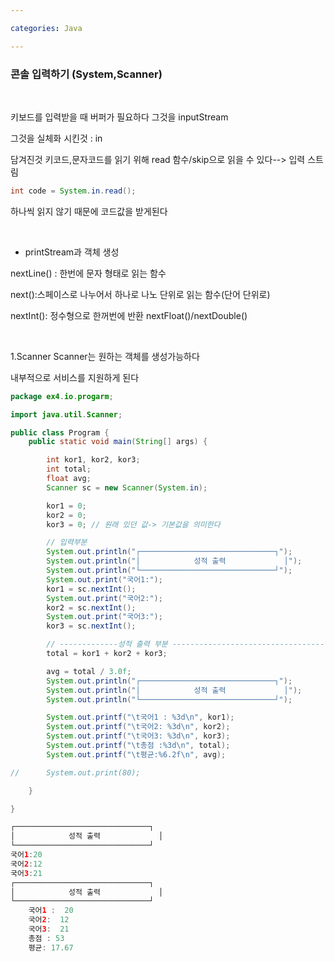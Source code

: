 ```yaml
---

categories: Java

---
```


### 콘솔 입력하기 (System,Scanner)

&nbsp;

키보드를 입력받을 때 버퍼가 필요하다 그것을 inputStream

그것을 실체화 시킨것 : in

담겨진것 키코드,문자코드를 읽기 위해 read 함수/skip으로 읽을 수 있다--> 입력 스트림

```java
int code = System.in.read();
```
하나씩 읽지 않기 때문에 코드값을 받게된다 


&nbsp;


- printStream과 객체 생성

nextLine() : 한번에 문자 형태로 읽는 함수

next():스페이스로 나누어서 하나로 나노 단위로 읽는 함수(단어 단위로)

nextInt(): 정수형으로 한꺼번에 반환
nextFloat()/nextDouble()

&nbsp;

1.Scanner
Scanner는 원하는 객체를 생성가능하다 

내부적으로 서비스를 지원하게 된다 


```java
package ex4.io.progarm;

import java.util.Scanner;

public class Program {
	public static void main(String[] args) {

		int kor1, kor2, kor3;
		int total;
		float avg;
		Scanner sc = new Scanner(System.in);

		kor1 = 0;
		kor2 = 0;
		kor3 = 0; // 원래 있던 값-> 기본값을 의미한다

		// 입력부분
		System.out.println("┌──────────────────────────────┐");
		System.out.println("│            성적 출력       	   │");
		System.out.println("└──────────────────────────────┘");
		System.out.print("국어1:");
		kor1 = sc.nextInt();
		System.out.print("국어2:");
		kor2 = sc.nextInt();
		System.out.print("국어3:");
		kor3 = sc.nextInt();

		// -------------성적 출력 부분 --------------------------------------
		total = kor1 + kor2 + kor3;

		avg = total / 3.0f;
		System.out.println("┌──────────────────────────────┐");
		System.out.println("│            성적 출력       	   │");
		System.out.println("└──────────────────────────────┘");

		System.out.printf("\t국어1 : %3d\n", kor1);
		System.out.printf("\t국어2: %3d\n", kor2);
		System.out.printf("\t국어3: %3d\n", kor3);
		System.out.printf("\t총점 :%3d\n", total);
		System.out.printf("\t평균:%6.2f\n", avg);

//		System.out.print(80);

	}

}

```
```java
┌──────────────────────────────┐
│            성적 출력       	   │
└──────────────────────────────┘
국어1:20
국어2:12
국어3:21
┌──────────────────────────────┐
│            성적 출력       	   │
└──────────────────────────────┘
	국어1 :  20
	국어2:  12
	국어3:  21
	총점 : 53
	평균: 17.67

```